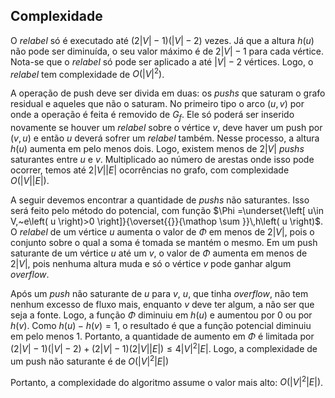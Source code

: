 ## Complexidade

O *relabel* só é executado até $\left( 2\left| V \right|-1 \right)\left( \left| V \right|-2 \right)$ vezes. Já que a altura $h(u)$ não pode ser diminuída, o seu valor máximo é de $2\left| V \right|-1$ para cada vértice. Nota-se que o *relabel* só pode ser aplicado a até $\left| V \right|-2$ vértices. Logo, o *relabel* tem complexidade de $O\left( |V{{|}^{2}} \right)$.

A operação de push deve ser divida em duas: os *pushs* que saturam o grafo residual e aqueles que não o saturam. No primeiro tipo o arco $(u,v)$ por onde a operação é feita é removido de $G_f$. Ele só poderá ser inserido novamente se houver um *relabel* sobre o vértice $v$, deve haver um push por $(v,u)$ e então $u$ deverá sofrer um *relabel* também. Nesse processo, a altura $h(u)$ aumenta em pelo menos dois. Logo, existem menos de $2\left| V \right|$ *pushs* saturantes entre $u$ e $v$. Multiplicado ao número de arestas onde isso pode ocorrer, temos até $2\left| V \right|\left| E \right|$ ocorrências no grafo, com complexidade $O\left( \left| V \right|\left| E \right| \right)$.

A seguir devemos encontrar a quantidade de *pushs* não saturantes. Isso será feito pelo método do potencial, com função
$\Phi =\underset{\left[ u\in V,~e\left( u \right)>0 \right]}{\overset{{}}{\mathop \sum }}\,h\left( u \right)$. O *relabel* de um vértice $u$ aumenta o valor de $\Phi$ em menos de $2\left| V \right|$, pois o conjunto sobre o qual a soma é tomada se mantém o mesmo. Em um push saturante de um vértice $u$ até um $v$, o valor de $\Phi$ aumenta em menos de $2\left| V \right|$, pois nenhuma altura muda e só o vértice $v$ pode ganhar algum *overflow*.

Após um *push* não saturante de $u$ para $v$, $u$, que tinha *overflow*, não tem nenhum excesso de fluxo mais, enquanto $v$ deve ter algum, a não ser que seja a fonte. Logo, a função $\Phi$ diminuiu em $h(u)$ e aumentou por $0$ ou por $h(v)$. Como $h(u)-h(v)=1$, o resultado é que a função potencial diminuiu em pelo menos $1$. Portanto, a quantidade de aumento em $\Phi$ é limitada por $\left( 2\left| V \right|-1 \right)\left( \left| V \right|-2 \right)+\left( 2\left| V \right|-1 \right)\left( 2\left| V \right|\left| E \right| \right)\le 4{{\left| V \right|}^{2}}\left| E \right|$. Logo, a complexidade de um push não saturante é de $O\left( {{\left| V \right|}^{2}}\left| E \right| \right)$

Portanto, a complexidade do algoritmo assume o valor mais alto: $O\left( {{\left| V \right|}^{2}}\left| E \right| \right)$.

